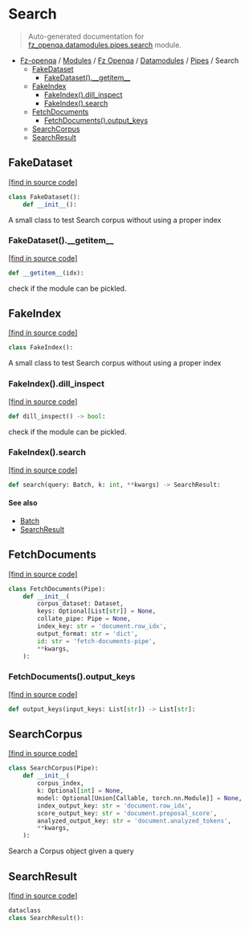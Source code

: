 # Search

> Auto-generated documentation for [fz_openqa.datamodules.pipes.search](blob/master/fz_openqa/datamodules/pipes/search.py) module.

- [Fz-openqa](../../../README.md#fz-openqa-index) / [Modules](../../../MODULES.md#fz-openqa-modules) / [Fz Openqa](../../index.md#fz-openqa) / [Datamodules](../index.md#datamodules) / [Pipes](index.md#pipes) / Search
    - [FakeDataset](#fakedataset)
        - [FakeDataset().\_\_getitem\_\_](#fakedataset__getitem__)
    - [FakeIndex](#fakeindex)
        - [FakeIndex().dill_inspect](#fakeindexdill_inspect)
        - [FakeIndex().search](#fakeindexsearch)
    - [FetchDocuments](#fetchdocuments)
        - [FetchDocuments().output_keys](#fetchdocumentsoutput_keys)
    - [SearchCorpus](#searchcorpus)
    - [SearchResult](#searchresult)

## FakeDataset

[[find in source code]](blob/master/fz_openqa/datamodules/pipes/search.py#L43)

```python
class FakeDataset():
    def __init__():
```

A small class to test Search corpus without using a proper index

### FakeDataset().\_\_getitem\_\_

[[find in source code]](blob/master/fz_openqa/datamodules/pipes/search.py#L49)

```python
def __getitem__(idx):
```

check if the module can be pickled.

## FakeIndex

[[find in source code]](blob/master/fz_openqa/datamodules/pipes/search.py#L26)

```python
class FakeIndex():
```

A small class to test Search corpus without using a proper index

### FakeIndex().dill_inspect

[[find in source code]](blob/master/fz_openqa/datamodules/pipes/search.py#L38)

```python
def dill_inspect() -> bool:
```

check if the module can be pickled.

### FakeIndex().search

[[find in source code]](blob/master/fz_openqa/datamodules/pipes/search.py#L31)

```python
def search(query: Batch, k: int, **kwargs) -> SearchResult:
```

#### See also

- [Batch](../../utils/datastruct.md#batch)
- [SearchResult](#searchresult)

## FetchDocuments

[[find in source code]](blob/master/fz_openqa/datamodules/pipes/search.py#L107)

```python
class FetchDocuments(Pipe):
    def __init__(
        corpus_dataset: Dataset,
        keys: Optional[List[str]] = None,
        collate_pipe: Pipe = None,
        index_key: str = 'document.row_idx',
        output_format: str = 'dict',
        id: str = 'fetch-documents-pipe',
        **kwargs,
    ):
```

### FetchDocuments().output_keys

[[find in source code]](blob/master/fz_openqa/datamodules/pipes/search.py#L132)

```python
def output_keys(input_keys: List[str]) -> List[str]:
```

## SearchCorpus

[[find in source code]](blob/master/fz_openqa/datamodules/pipes/search.py#L57)

```python
class SearchCorpus(Pipe):
    def __init__(
        corpus_index,
        k: Optional[int] = None,
        model: Optional[Union[Callable, torch.nn.Module]] = None,
        index_output_key: str = 'document.row_idx',
        score_output_key: str = 'document.proposal_score',
        analyzed_output_key: str = 'document.analyzed_tokens',
        **kwargs,
    ):
```

Search a Corpus object given a query

## SearchResult

[[find in source code]](blob/master/fz_openqa/datamodules/pipes/search.py#L20)

```python
dataclass
class SearchResult():
```
